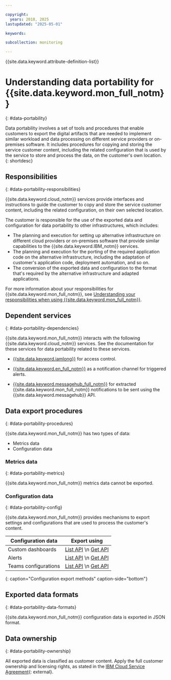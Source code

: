 ```yaml
---

copyright:
  years: 2018, 2025
lastupdated: "2025-05-01"

keywords:

subcollection: monitoring

---
```


{{site.data.keyword.attribute-definition-list}}

# Understanding data portability for {{site.data.keyword.mon_full_notm}}
{: #data-portability}

Data portability involves a set of tools and procedures that enable customers to export the digital artifacts that are needed to implement similar workload and data processing on different service providers or on-premises software. It includes procedures for copying and storing the service customer content, including the related configuration that is used by the service to store and process the data, on the customer's own location.
{: shortdesc}

## Responsibilities
{: #data-portability-responsibilities}

{{site.data.keyword.cloud_notm}} services provide interfaces and instructions to guide the customer to copy and store the service customer content, including the related configuration, on their own selected location.

The customer is responsible for the use of the exported data and configuration for data portability to other infrastructures, which includes:

- The planning and execution for setting up alternative infrastructure on different cloud providers or on-premises software that provide similar capabilities to the {{site.data.keyword.IBM_notm}} services.
- The planning and execution for the porting of the required application code on the alternative infrastructure, including the adaptation of customer's application code, deployment automation, and so on.
- The conversion of the exported data and configuration to the format that's required by the alternative infrastructure and adapted applications.

For more information about your responsibilities for {{site.data.keyword.mon_full_notm}}, see [Understanding your responsibilities when using {{site.data.keyword.mon_full_notm}}](/docs/monitoring?topic=monitoring-shared-responsibilities).

## Dependent services
{: #data-portability-dependencies}

{{site.data.keyword.mon_full_notm}} interacts with the following {{site.data.keyword.cloud_notm}} services. See the documentation for these services for data portability related to these services.

* [{{site.data.keyword.iamlong}}](/docs/account) for access control.

* [{{site.data.keyword.en_full_notm}}](/docs/event-notifications) as a notification channel for triggered alerts.

* [{{site.data.keyword.messagehub_full_notm}}](/docs/EventStreams) for extracted {{site.data.keyword.mon_full_notm}} notifications to be sent using the {{site.data.keyword.messagehub}} API.

## Data export procedures
{: #data-portability-procedures}

{{site.data.keyword.mon_full_notm}} has two types of data:

* Metrics data
* Configuration data

### Metrics data
{: #data-portability-metrics}



{{site.data.keyword.mon_full_notm}} metrics data cannot be exported.

### Configuration data
{: #data-portability-config}

{{site.data.keyword.mon_full_notm}} provides mechanisms to export settings and configurations that are used to process the customer's content.

| Configuration data | Export using |
|--------------------|--------------|
| Custom dashboards | [List API](/apidocs/monitor#listalldashboardsv3)  \n [Get API](/apidocs/monitor#get) |
| Alerts | [List API](/apidocs/monitor#listalerts-1)  \n [Get API](/apidocs/monitor#getalertv2) |
| Teams configurations | [List API](/apidocs/monitor#getteamsv1)  \n [Get API](/apidocs/monitor#getteambyidv1) |
{: caption="Configuration export methods" caption-side="bottom"}

## Exported data formats
{: #data-portability-data-formats}



{{site.data.keyword.mon_full_notm}} configuration data is exported in JSON format.

## Data ownership
{: #data-portability-ownership}

All exported data is classified as customer content. Apply the full customer ownership and licensing rights, as stated in the [IBM Cloud Service Agreement](https://www.ibm.com/support/customer/csol/terms/?id=Z126-6304_WS&cc=us&lc=en){: external}.
